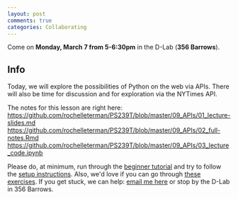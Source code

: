 ```yaml
---
layout: post
comments: true
categories: Collaborating
---
```


Come on **Monday, March 7 from 5-6:30pm** in the D-Lab (**356 Barrows**).

## Info
Today, we will explore the possibilities of Python on the web via APIs. There will also be time for discussion and for exploration via the NYTimes API.

The notes for this lesson are right here:
https://github.com/rochelleterman/PS239T/blob/master/09_APIs/01_lecture-slides.md
https://github.com/rochelleterman/PS239T/blob/master/09_APIs/02_full-notes.Rmd
https://github.com/rochelleterman/PS239T/blob/master/09_APIs/03_lecture_code.ipynb

Please do, at minimum, run through the [beginner tutorial](http://try-python.appspot.com) and try to follow the [setup instructions](http://python.berkeley.edu/learn/#set-up-your-computer). Also, we&#39;d love if you can go through [these exercises](https://bids.github.io/2016-01-14-berkeley/python/00-python-intro.html). If you get stuck, we can help: [email me here](mailto:marwahaha@berkeley.edu) or stop by the D-Lab in 356 Barrows.